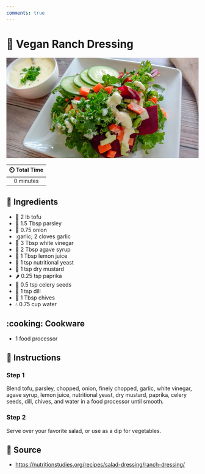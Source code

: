 ```yaml
---
comments: true
---
```

# :herb: Vegan Ranch Dressing

![Vegan Ranch Dressing](../assets/images/vegan-ranch-dressing.jpg)

| :timer_clock: Total Time |
|:-----------------------: |
| 0 minutes |

## :salt: Ingredients

- :butter: 2 lb tofu
- :herb: 1.5 Tbsp parsley
- :onion: 0.75 onion
- :garlic; 2 cloves garlic
- :sake: 3 Tbsp white vinegar
- :cactus: 2 Tbsp agave syrup
- :lemon: 1 Tbsp lemon juice
- :microbe: 1 tsp nutritional yeast
- :hotdog: 1 tsp dry mustard
- :hot_pepper: 0.25 tsp paprika
- :leafy_green: 0.5 tsp celery seeds
- :herb: 1 tsp dill
- :herb: 1 Tbsp chives
- :droplet: 0.75 cup water

## :cooking: Cookware

- 1 food processor

## :pencil: Instructions

### Step 1

Blend tofu, parsley, chopped, onion, finely chopped, garlic, white vinegar, agave syrup, lemon juice, nutritional yeast,
dry mustard, paprika, celery seeds, dill, chives, and water in a food processor until smooth.

### Step 2

Serve over your favorite salad, or use as a dip for vegetables.

## :link: Source

- <https://nutritionstudies.org/recipes/salad-dressing/ranch-dressing/>
